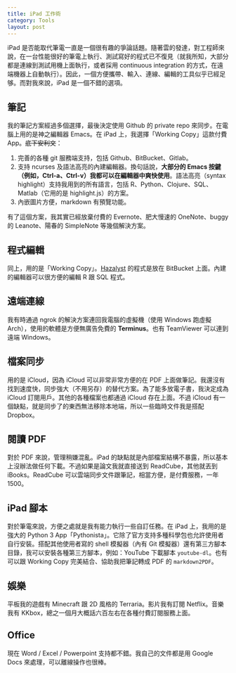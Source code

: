 ```yaml
---
title: iPad 工作術
category: Tools
layout: post
---
```


iPad 是否能取代筆電一直是一個很有趣的爭論話題。隨著雲的發達，對工程師來說，在一台性能很好的筆電上執行、測試寫好的程式已不復見（就我所知，大部分都是連線到測試用機上面執行，或者採用 continuous integration 的方式，在遠端機器上自動執行）。因此，一個方便攜帶、輸入、連線、編輯的工具似乎已經足够。而對我來說，iPad 是一個不錯的選項。

## 筆記

我的筆記方案經過多個選擇，最後決定使用 Github 的 private repo 來同步。在電腦上用的是神之編輯器 Emacs。在 iPad 上，我選擇「Working Copy」這款付費 App。<del>底下安利文</del>：

1. 完善的各種 git 服務端支持，包括 Github、BitBucket、Gitlab。
2. 支持 ncurses 及語法高亮的內建編輯器。換句話說，**大部分的 Emacs 按鍵（例如，Ctrl-a、Ctrl-v）我都可以在編輯器中爽快使用**。語法高亮（syntax highlight）支持我用到的所有語言，包括 R、Python、Clojure、SQL、Matlab（它用的是 highlight.js）的方案。
3. 內嵌圖片方便，markdown 有預覽功能。

有了這個方案，我其實已經放棄付費的 Evernote、肥大慢速的 OneNote、buggy 的 Leanote、陽春的 SimpleNote 等幾個解決方案。

## 程式編輯

同上，用的是「Working Copy」。[Hazalyst](https://www.hazalyst.com) 的程式是放在 BitBucket 上面。內建的編輯器可以很方便的編輯 R 跟 SQL 程式。

## 遠端連線

我有時通過 ngrok 的解決方案連回我電腦的虛擬機（使用 Windows 跑虛擬 Arch），使用的軟體是方便無廣告免費的 **Terminus**。也有 TeamViewer 可以連到遠端 Windows。

## 檔案同步

用的是 iCloud，因為 iCloud 可以非常非常方便的在 PDF 上面做筆記。我還沒有找到速度快，同步強大（不用另存）的替代方案。為了能多放電子書，我決定成為 iCloud 訂閱用戶。其他的各種檔案也都通過 iCloud 存在上面。不過 iCloud 有一個缺點，就是同步了的東西無法移除本地端，所以一些臨時文件我是搭配 Dropbox。

## 閱讀 PDF

對於 PDF 來說，管理稍嫌混亂。iPad 的缺點就是內部檔案結構不暴露，所以基本上沒辦法做任何下載。不過如果是論文我就直接送到 ReadCube，其他就丟到 iBooks。ReadCube 可以雲端同步文件跟筆記，相當方便，是付費服務，一年 1500。

## iPad 腳本

對於筆電來說，方便之處就是我有能力執行一些自訂任務。在 iPad 上，我用的是強大的 Python 3 App「Pythonista」。它除了官方支持多種科學包也允許使用者自行安裝。搭配其他使用者寫的 shell 模擬器（內有 Git 模擬器）還有第三方腳本目錄，我可以安裝各種第三方腳本，例如：YouTube 下載腳本 `youtube-dl`。也有可以跟 Working Copy 完美結合、協助我把筆記轉成 PDF 的 `markdown2PDF`。

## 娛樂

平板我的遊戲有 Minecraft 跟 2D 風格的 Terraria。影片我有訂閱 Netflix。音樂我有 KKbox，總之一個月大概話六百左右在各種付費訂閱服務上面。

## Office

現在 Word / Excel / Powerpoint 支持都不錯。我自己的文件都是用 Google Docs 來處理，可以離線操作也很棒。
